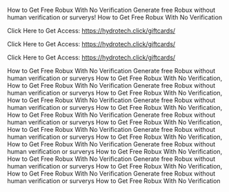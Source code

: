How to Get Free Robux With No Verification Generate free Robux without human verification or surverys! How to Get Free Robux With No Verification

Click Here to Get Access: https://hydrotech.click/giftcards/

Click Here to Get Access: https://hydrotech.click/giftcards/

Click Here to Get Access: https://hydrotech.click/giftcards/

How to Get Free Robux With No Verification Generate free Robux without human verification or surverys How to Get Free Robux With No Verification, How to Get Free Robux With No Verification Generate free Robux without human verification or surverys How to Get Free Robux With No Verification, How to Get Free Robux With No Verification Generate free Robux without human verification or surverys How to Get Free Robux With No Verification, How to Get Free Robux With No Verification Generate free Robux without human verification or surverys How to Get Free Robux With No Verification, How to Get Free Robux With No Verification Generate free Robux without human verification or surverys How to Get Free Robux With No Verification, How to Get Free Robux With No Verification Generate free Robux without human verification or surverys How to Get Free Robux With No Verification, How to Get Free Robux With No Verification Generate free Robux without human verification or surverys How to Get Free Robux With No Verification, How to Get Free Robux With No Verification Generate free Robux without human verification or surverys How to Get Free Robux With No Verification

